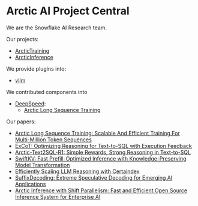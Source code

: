 # Arctic AI Project Central

We are the Snowflake AI Research team.

Our projects:
- [ArcticTraining](https://github.com/snowflakedb/ArcticTraining)
- [ArcticInference](https://github.com/snowflakedb/ArcticInference)

We provide plugins into:
- [vllm](https://github.com/vllm-project/vllm)

We contributed components into 
- [DeepSpeed](https://github.com/deepspeedai/deepspeed):
   * [Arctic Long Sequence Training](https://www.deepspeed.ai/tutorials/ulysses-alst-sequence-parallelism/)

Our papers:

* [Arctic Long Sequence Training: Scalable And Efficient Training For Multi-Million Token Sequences](https://arxiv.org/abs/2506.13996)
* [ExCoT: Optimizing Reasoning for Text-to-SQL with Execution Feedback](https://arxiv.org/abs/2503.19988)
* [Arctic-Text2SQL-R1: Simple Rewards, Strong Reasoning in Text-to-SQL](https://arxiv.org/abs/2505.20315)
* [SwiftKV: Fast Prefill-Optimized Inference with Knowledge-Preserving Model Transformation](https://arxiv.org/abs/2410.03960)
* [Efficiently Scaling LLM Reasoning with Certaindex](https://arxiv.org/abs/2412.20993)
* [SuffixDecoding: Extreme Speculative Decoding for Emerging AI Applications](https://arxiv.org/abs/2411.04975)
* [Arctic Inference with Shift Parallelism: Fast and Efficient Open Source Inference System for Enterprise AI](https://arxiv.org/abs/2507.11830)
